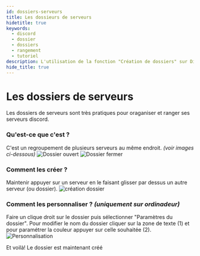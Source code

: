 ```yaml
---
id: dossiers-serveurs
title: Les dossieurs de serveurs
hidetitle: true
keywords:
  - discord
  - dossier
  - dossiers
  - rangement
  - tutoriel
description: L'utilisation de la fonction "Création de dossiers" sur Discord
hide_title: true
---
```

# Les dossiers de serveurs
Les dossiers de serveurs sont très pratiques pour oraganiser et ranger ses serveurs discord.

### Qu'est-ce que c'est ?
C'est un regroupement de plusieurs serveurs au même endroit. *(voir images ci-dessous)*
![Dossier ouvert](https://i.discord.fr/zJ1.png)
![Dossier fermer](https://i.discord.fr/Xyy.png)

### Comment les créer ?
Maintenir appuyer sur un serveur en le faisant glisser par dessus un autre serveur (ou dossier).
![création dossier](https://i.discord.fr/RUR.png)

### Comment les personnaliser ? *(uniquement sur ordinadeur)*
Faire un clique droit sur le dossier puis sélectionner "Paramètres du dossier".
Pour modifier le nom du dossier cliquer sur la zone de texte (1) et pour paramétrer la couleur appuyer sur celle souhaitée (2).
![Personnalisation](https://i.discord.fr/fIy.png)

Et voilà! Le dossier est maintenant créé
